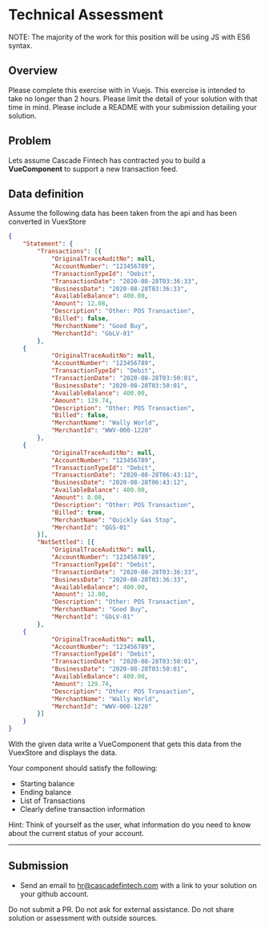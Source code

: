 # Technical Assessment
NOTE: The majority of the work for this position will be using JS with ES6 syntax.

## Overview
Please complete this exercise with in Vuejs. This exercise is intended to take no longer than 2 hours.  Please limit the detail of your solution with that time in mind.  Please include a README with your submission detailing your solution.

## Problem
Lets assume Cascade Fintech has contracted you to build a **VueComponent** to support a new transaction feed.  

## Data definition

Assume the following data has been taken from the api and has been converted in VuexStore
```json
{
	"Statement": {
		"Transactions": [{
			"OriginalTraceAuditNo": null,
			"AccountNumber": "123456789",
			"TransactionTypeId": "Debit",
			"TransactionDate": "2020-08-28T03:36:33",
			"BusinessDate": "2020-08-28T03:36:33",
			"AvailableBalance": 400.00,
			"Amount": 12.08,
			"Description": "Other: POS Transaction",
			"Billed": false,
			"MerchantName": "Good Buy",
			"MerchantId": "GbLV-01"
		},
    {
			"OriginalTraceAuditNo": null,
			"AccountNumber": "123456789",
			"TransactionTypeId": "Debit",
			"TransactionDate": "2020-08-28T03:50:01",
			"BusinessDate": "2020-08-28T03:50:01",
			"AvailableBalance": 400.00,
			"Amount": 129.74,
			"Description": "Other: POS Transaction",
			"Billed": false,
			"MerchantName": "Wally World",
			"MerchantId": "WWV-000-1220"
		},
    {
			"OriginalTraceAuditNo": null,
			"AccountNumber": "123456789",
			"TransactionTypeId": "Debit",
			"TransactionDate": "2020-08-28T06:43:12",
			"BusinessDate": "2020-08-28T06:43:12",
			"AvailableBalance": 400.00,
			"Amount": 8.08,
			"Description": "Other: POS Transaction",
			"Billed": true,
			"MerchantName": "Quickly Gas Stop",
			"MerchantId": "QGS-01"
		}],
		"NotSettled": [{
			"OriginalTraceAuditNo": null,
			"AccountNumber": "123456789",
			"TransactionTypeId": "Debit",
			"TransactionDate": "2020-08-28T03:36:33",
			"BusinessDate": "2020-08-28T03:36:33",
			"AvailableBalance": 400.00,
			"Amount": 12.08,
			"Description": "Other: POS Transaction",
			"MerchantName": "Good Buy",
			"MerchantId": "GbLV-01"
		},
    {
			"OriginalTraceAuditNo": null,
			"AccountNumber": "123456789",
			"TransactionTypeId": "Debit",
			"TransactionDate": "2020-08-28T03:50:01",
			"BusinessDate": "2020-08-28T03:50:01",
			"AvailableBalance": 400.00,
			"Amount": 129.74,
			"Description": "Other: POS Transaction",
			"MerchantName": "Wally World",
			"MerchantId": "WWV-000-1220"
		}]
	}
}
```

With the given data write a VueComponent that gets this data from the VuexStore and displays the data. 

Your component should satisfy the following:
- Starting balance
- Ending balance
- List of Transactions
- Clearly define transaction information

Hint: Think of yourself as the user, what information do you need to know about the current status of your account.

___

## Submission
- Send an email to hr@cascadefintech.com with a link to your solution on your github account. 

Do not submit a PR. 
Do not ask for external assistance. 
Do not share solution or assessment with outside sources.
